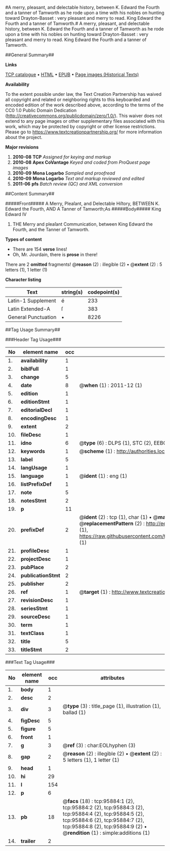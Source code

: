 #A merry, pleasant, and delectable history, between K. Edward the Fourth and a tanner of Tamworth as he rode upon a time with his nobles on hunting toward Drayton-Basset : very pleasant and merry to read. King Edward the Fourth and a tanner of Tamworth.#
A merry, pleasant, and delectable history, between K. Edward the Fourth and a tanner of Tamworth as he rode upon a time with his nobles on hunting toward Drayton-Basset : very pleasant and merry to read.
King Edward the Fourth and a tanner of Tamworth.

##General Summary##

**Links**

[TCP catalogue](http://www.ota.ox.ac.uk/tcp/)  • 
[HTML](http://tei.it.ox.ac.uk/tcp/Texts-HTML/free/A50/A50723.html)  • 
[EPUB](http://tei.it.ox.ac.uk/tcp/Texts-EPUB/free/A50/A50723.epub) • 
[Page images (Historical Texts)](https://historicaltexts.jisc.ac.uk/eebo-12950517e)

**Availability**

To the extent possible under law, the Text Creation Partnership has waived all copyright and related or neighboring rights to this keyboarded and encoded edition of the work described above, according to the terms of the CC0 1.0 Public Domain Dedication (http://creativecommons.org/publicdomain/zero/1.0/). This waiver does not extend to any page images or other supplementary files associated with this work, which may be protected by copyright or other license restrictions. Please go to https://www.textcreationpartnership.org/ for more information about the project.

**Major revisions**

1. __2010-08__ __TCP__ *Assigned for keying and markup*
1. __2010-08__ __Apex CoVantage__ *Keyed and coded from ProQuest page images*
1. __2010-09__ __Mona Logarbo__ *Sampled and proofread*
1. __2010-09__ __Mona Logarbo__ *Text and markup reviewed and edited*
1. __2011-06__ __pfs__ *Batch review (QC) and XML conversion*

##Content Summary##

#####Front#####
A Merry, Pleaſant, and Delectable Hiſtory, BETWEEN K. Edward the Fourth, AND A Tanner of Tamworth;As
#####Body#####
King Edward IV
1. THE Merry and pleaſant Communication, between King Edward the Fourth, and the Tanner of Tamworth.

**Types of content**

  * There are 154 **verse** lines!
  * Oh, Mr. Jourdain, there is **prose** in there!

There are 2 **omitted** fragments! 
 @__reason__ (2) : illegible (2)  •  @__extent__ (2) : 5 letters (1), 1 letter (1)

**Character listing**


|Text|string(s)|codepoint(s)|
|---|---|---|
|Latin-1 Supplement|é|233|
|Latin Extended-A|ſ|383|
|General Punctuation|•|8226|

##Tag Usage Summary##

###Header Tag Usage###

|No|element name|occ|attributes|
|---|---|---|---|
|1.|__availability__|1||
|2.|__biblFull__|1||
|3.|__change__|5||
|4.|__date__|8| @__when__ (1) : 2011-12 (1)|
|5.|__edition__|1||
|6.|__editionStmt__|1||
|7.|__editorialDecl__|1||
|8.|__encodingDesc__|1||
|9.|__extent__|2||
|10.|__fileDesc__|1||
|11.|__idno__|6| @__type__ (6) : DLPS (1), STC (2), EEBO-CITATION (1), OCLC (1), VID (1)|
|12.|__keywords__|1| @__scheme__ (1) : http://authorities.loc.gov/ (1)|
|13.|__label__|5||
|14.|__langUsage__|1||
|15.|__language__|1| @__ident__ (1) : eng (1)|
|16.|__listPrefixDef__|1||
|17.|__note__|5||
|18.|__notesStmt__|2||
|19.|__p__|11||
|20.|__prefixDef__|2| @__ident__ (2) : tcp (1), char (1)  •  @__matchPattern__ (2) : ([0-9\-]+):([0-9IVX]+) (1), (.+) (1)  •  @__replacementPattern__ (2) : http://eebo.chadwyck.com/downloadtiff?vid=$1&page=$2 (1), https://raw.githubusercontent.com/textcreationpartnership/Texts/master/tcpchars.xml#$1 (1)|
|21.|__profileDesc__|1||
|22.|__projectDesc__|1||
|23.|__pubPlace__|2||
|24.|__publicationStmt__|2||
|25.|__publisher__|2||
|26.|__ref__|1| @__target__ (1) : http://www.textcreationpartnership.org/docs/. (1)|
|27.|__revisionDesc__|1||
|28.|__seriesStmt__|1||
|29.|__sourceDesc__|1||
|30.|__term__|1||
|31.|__textClass__|1||
|32.|__title__|5||
|33.|__titleStmt__|2||


###Text Tag Usage###

|No|element name|occ|attributes|
|---|---|---|---|
|1.|__body__|1||
|2.|__desc__|2||
|3.|__div__|3| @__type__ (3) : title_page (1), illustration (1), ballad (1)|
|4.|__figDesc__|5||
|5.|__figure__|5||
|6.|__front__|1||
|7.|__g__|3| @__ref__ (3) : char:EOLhyphen (3)|
|8.|__gap__|2| @__reason__ (2) : illegible (2)  •  @__extent__ (2) : 5 letters (1), 1 letter (1)|
|9.|__head__|1||
|10.|__hi__|29||
|11.|__l__|154||
|12.|__p__|6||
|13.|__pb__|18| @__facs__ (18) : tcp:95884:1 (2), tcp:95884:2 (2), tcp:95884:3 (2), tcp:95884:4 (2), tcp:95884:5 (2), tcp:95884:6 (2), tcp:95884:7 (2), tcp:95884:8 (2), tcp:95884:9 (2)  •  @__rendition__ (1) : simple:additions (1)|
|14.|__trailer__|2||
